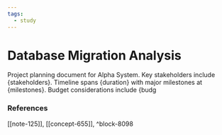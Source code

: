 ```yaml
---
tags:
  - study
---
```


# Database Migration Analysis

Project planning document for Alpha System. Key stakeholders include {stakeholders}. Timeline spans {duration} with major milestones at {milestones}. Budget considerations include {budg



### References
[[note-125]], [[concept-655]], ^block-8098
